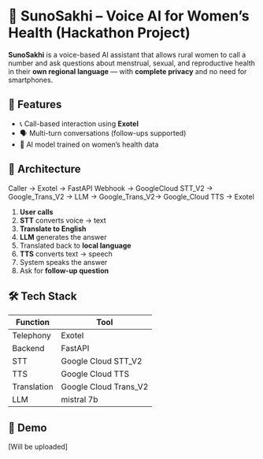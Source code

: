 # 🌸 SunoSakhi – Voice AI for Women’s Health (Hackathon Project)

**SunoSakhi** is a voice-based AI assistant that allows rural women to call a number and ask questions about menstrual, sexual, and reproductive health in their **own regional language** — with **complete privacy** and no need for smartphones.

## 📱 Features

- 📞 Call-based interaction using **Exotel**
- 🗣️ Multi-turn conversations (follow-ups supported)
- 🧠 AI model trained on women’s health data

## 🧱 Architecture

Caller → Exotel → FastAPI Webhook →
GoogleCloud STT_V2 → Google_Trans_V2 →
LLM → Google_Trans_V2→
Google_Cloud TTS → Exotel
1. **User calls** 
2. **STT** converts voice → text
3. **Translate to English**
4. **LLM** generates the answer
5. Translated back to **local language**
6. **TTS** converts text → speech
7. System speaks the answer
8. Ask for **follow-up question**

## 🛠️ Tech Stack

| Function | Tool |
|----------|------|
| Telephony | Exotel |
| Backend | FastAPI |
| STT | Google Cloud STT_V2 |
| TTS | Google Cloud TTS |
| Translation | Google Cloud Trans_V2 |
| LLM | mistral 7b |

## 📸 Demo

[Will be uploaded]
